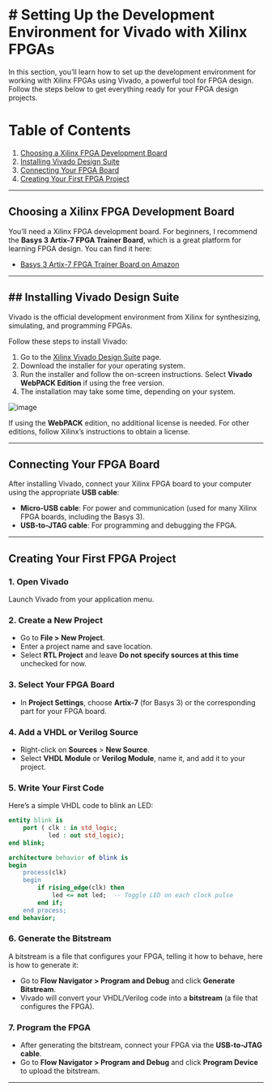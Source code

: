 # # Setting Up the Development Environment for Vivado with Xilinx FPGAs

In this section, you’ll learn how to set up the development environment for working with Xilinx FPGAs using Vivado, a powerful tool for FPGA design. Follow the steps below to get everything ready for your FPGA design projects.

# Table of Contents

1. [Choosing a Xilinx FPGA Development Board](#choosing-a-xilinx-fpga-development-board)
2. [Installing Vivado Design Suite](#installing-vivado-design-suite)
3. [Connecting Your FPGA Board](#connecting-your-fpga-board)
4. [Creating Your First FPGA Project](#creating-your-first-fpga-project)

---
## Choosing a Xilinx FPGA Development Board

You’ll need a Xilinx FPGA development board. For beginners, I recommend the **Basys 3 Artix-7 FPGA Trainer Board**, which is a great platform for learning FPGA design. You can find it here:

- [Basys 3 Artix-7 FPGA Trainer Board on Amazon](https://www.amazon.com/dp/B00NUE1WOG?ref=ppx_yo2ov_dt_b_fed_asin_title)

----

## ## Installing Vivado Design Suite

Vivado is the official development environment from Xilinx for synthesizing, simulating, and programming FPGAs.

Follow these steps to install Vivado:

1. Go to the [Xilinx Vivado Design Suite](https://www.xilinx.com/support/download.html) page.
2. Download the installer for your operating system.
3. Run the installer and follow the on-screen instructions. Select **Vivado WebPACK Edition** if using the free version.
4. The installation may take some time, depending on your system.

![image](https://github.com/user-attachments/assets/b639cc7d-8a02-49c7-afe4-d65a0f06f248)


If using the **WebPACK** edition, no additional license is needed. For other editions, follow Xilinx’s instructions to obtain a license.

---

## Connecting Your FPGA Board

After installing Vivado, connect your Xilinx FPGA board to your computer using the appropriate **USB cable**:

- **Micro-USB cable**: For power and communication (used for many Xilinx FPGA boards, including the Basys 3).
- **USB-to-JTAG cable**: For programming and debugging the FPGA.

---

## Creating Your First FPGA Project

### 1. Open Vivado

Launch Vivado from your application menu.

### 2. Create a New Project

- Go to **File > New Project**.
- Enter a project name and save location.
- Select **RTL Project** and leave **Do not specify sources at this time** unchecked for now.

### 3. Select Your FPGA Board

- In **Project Settings**, choose **Artix-7** (for Basys 3) or the corresponding part for your FPGA board.

### 4. Add a VHDL or Verilog Source

- Right-click on **Sources** > **New Source**.
- Select **VHDL Module** or **Verilog Module**, name it, and add it to your project.

### 5. Write Your First Code

Here’s a simple VHDL code to blink an LED:
```vhdl
entity blink is
    port ( clk : in std_logic;
           led : out std_logic);
end blink;

architecture behavior of blink is
begin
    process(clk)
    begin
        if rising_edge(clk) then
            led <= not led;  -- Toggle LED on each clock pulse
        end if;
    end process;
end behavior;
```

### 6. Generate the Bitstream

A bitstream is a file that configures your FPGA, telling it how to behave, here is how to generate it:
- Go to **Flow Navigator > Program and Debug** and click **Generate Bitstream**.
- Vivado will convert your VHDL/Verilog code into a **bitstream** (a file that configures the FPGA).

### 7. Program the FPGA

- After generating the bitstream, connect your FPGA via the **USB-to-JTAG cable**.
- Go to **Flow Navigator > Program and Debug** and click **Program Device** to upload the bitstream.

---

